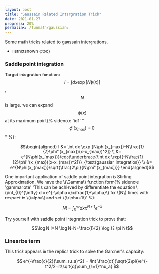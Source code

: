 ```yaml
---
layout: post
title: "Gaussain Related Intergration Trick"
date: 2021-01-27
progress: 20%
permalink: /funmath/gaussian/
---
```


Some math tricks related to gaussain intergrations.

* listnotshown
{:toc}

### Saddle point integration

Target integration function: $$I= \int dx \exp{[N\phi(x)]}$$, $$N$$ is large. we can expand $$\phi(x)$$ at its maximum point{% sidenote 'id1' "$$\phi'(x_{max})=0$$" %}:

$$\begin{aligned} I &= \int dx \exp{[N\phi(x_{max})-N\frac{1}{2}\phi''(x_{max})(x-x_{max})^2]} \\ &= e^{N\phi(x_{max})}\cdot\underbrace{\int dx \exp{[-N\frac{1}{2}\phi''(x_{max})(x-x_{max})^2]}}_{\text{gaussian integration}} \\ &= e^{N\phi(x_{max})}\sqrt{\frac{2\pi}{N\phi''(x_{max})}} \end{aligned}$$

<p class="bluebox">
One important application of saddle point integration is Stirling Approximation. We have the \(\Gamma\) function form{% sidenote 'gammanote' 'This can be achieved by differentiate the equation \(\int_{0}^{\infty} d x e^{-\alpha x}=\frac{1}{\alpha}\) for \(N\) times with respect to \(\alpha\) and set \(\alpha=1\)' %}:

$$N!=\int_{0}^{\infty} d x x^{N+1} e^{-x}$$

Try yourself with saddle point integration trick to prove that:

$$\log N !=N \log N-N+\frac{1}{2} \log (2 \pi N)$$

</p>


### Linearize term

This trick appears in the replica trick to solve the Gardner's capacity:

$$
e^{-\frac{q}{2}(\sum_au_a)^2} = \int \frac{dt}{\sqrt{2\pi}}e^{-t^2/2+it\sqrt{q}\sum_{a=1}^nu_a} 
$$